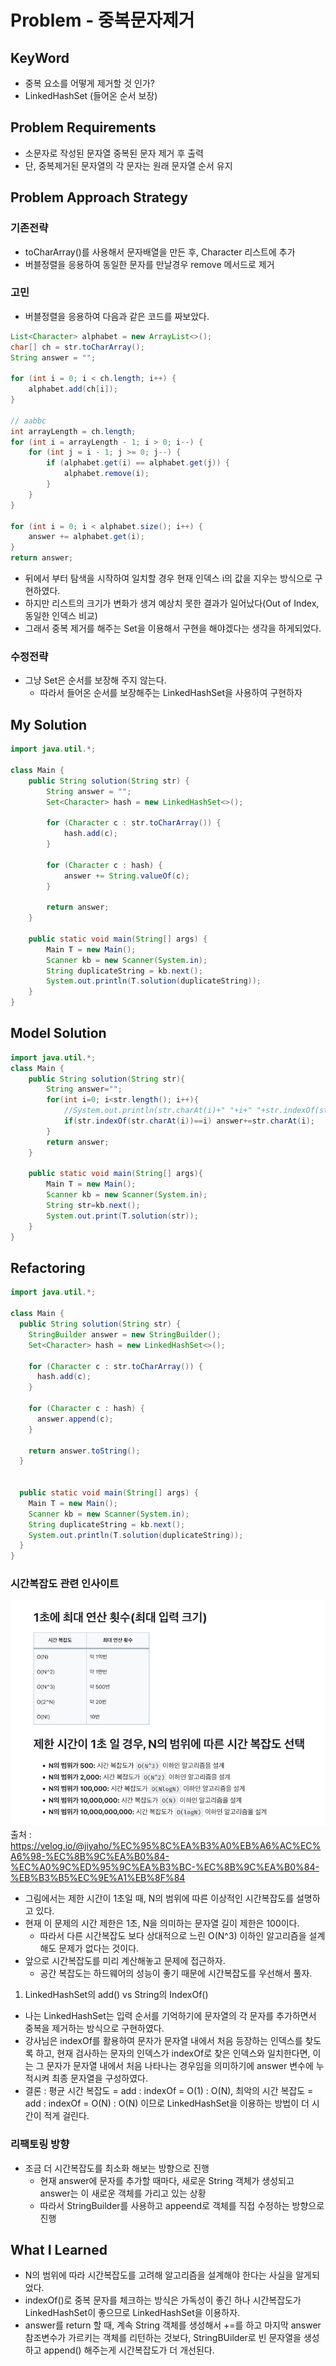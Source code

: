 # Problem - 중복문자제거

## KeyWord

- 중복 요소를 어떻게 제거할 것 인가?
- LinkedHashSet (들어온 순서 보장)

## Problem Requirements

- 소문자로 작성된 문자열 중복된 문자 제거 후 출력
- 단, 중복제거된 문자열의 각 문자는 원래 문자열 순서 유지

## Problem Approach Strategy

### 기존전략
- toCharArray()를 사용해서 문자배열을 만든 후, Character 리스트에 추가
- 버블정렬을 응용하여 동일한 문자를 만날경우 remove 메서드로 제거

### 고민
- 버블정렬을 응용하여 다음과 같은 코드를 짜보았다. 

``` java
List<Character> alphabet = new ArrayList<>();
char[] ch = str.toCharArray();
String answer = "";

for (int i = 0; i < ch.length; i++) {
    alphabet.add(ch[i]);
}

// aabbc
int arrayLength = ch.length;
for (int i = arrayLength - 1; i > 0; i--) {
    for (int j = i - 1; j >= 0; j--) {
        if (alphabet.get(i) == alphabet.get(j)) {
            alphabet.remove(i);
        }
    }
}

for (int i = 0; i < alphabet.size(); i++) {
    answer += alphabet.get(i);
}
return answer;
```
- 뒤에서 부터 탐색을 시작하여 일치할 경우 현재 인덱스 i의 값을 지우는 방식으로 구현하였다.
- 하지만 리스트의 크기가 변화가 생겨 예상치 못한 결과가 일어났다(Out of Index, 동일한 인덱스 비교)
- 그래서 중복 제거를 해주는 Set을 이용해서 구현을 해야겠다는 생각을 하게되었다.

### 수정전략
- 그냥 Set은 순서를 보장해 주지 않는다.
    - 따라서 들어온 순서를 보장해주는 LinkedHashSet을 사용하여 구현하자

## My Solution

```java
import java.util.*;

class Main {
    public String solution(String str) {
        String answer = "";
        Set<Character> hash = new LinkedHashSet<>();

        for (Character c : str.toCharArray()) {
            hash.add(c);
        }

        for (Character c : hash) {
            answer += String.valueOf(c);
        }

        return answer;
    }

    public static void main(String[] args) {
        Main T = new Main();
        Scanner kb = new Scanner(System.in);
        String duplicateString = kb.next();
        System.out.println(T.solution(duplicateString));
    }
}
```

## Model Solution

```java
import java.util.*;
class Main {	
	public String solution(String str){
		String answer="";
		for(int i=0; i<str.length(); i++){
			//System.out.println(str.charAt(i)+" "+i+" "+str.indexOf(str.charAt(i)));
			if(str.indexOf(str.charAt(i))==i) answer+=str.charAt(i);
		}
		return answer;
	}

	public static void main(String[] args){
		Main T = new Main();
		Scanner kb = new Scanner(System.in);
		String str=kb.next();
		System.out.print(T.solution(str));
	}
}
```

## Refactoring

```java
import java.util.*;

class Main {
  public String solution(String str) {
    StringBuilder answer = new StringBuilder();
    Set<Character> hash = new LinkedHashSet<>();

    for (Character c : str.toCharArray()) {
      hash.add(c);
    }

    for (Character c : hash) {
      answer.append(c);
    }

    return answer.toString();
  }


  public static void main(String[] args) {
    Main T = new Main();
    Scanner kb = new Scanner(System.in);
    String duplicateString = kb.next();
    System.out.println(T.solution(duplicateString));
  }
}
```
### 시간복잡도 관련 인사이트
![img.png](img.png)
출처 : https://velog.io/@jiyaho/%EC%95%8C%EA%B3%A0%EB%A6%AC%EC%A6%98-%EC%8B%9C%EA%B0%84-%EC%A0%9C%ED%95%9C%EA%B3%BC-%EC%8B%9C%EA%B0%84-%EB%B3%B5%EC%9E%A1%EB%8F%84
- 그림에서는 제한 시간이 1초일 때, N의 범위에 따른 이상적인 시간복잡도를 설명하고 있다.
- 현재 이 문제의 시간 제한은 1초, N을 의미하는 문자열 길이 제한은 100이다.
  - 따라서 다른 시간복잡도 보다 상대적으로 느린 O(N^3) 이하인 알고리즘을 설계해도 문제가 없다는 것이다.
- 앞으로 시간복잡도를 미리 계산해놓고 문제에 접근하자. 
  - 공간 복잡도는 하드웨어의 성능이 좋기 때문에 시간복잡도를 우선해서 풀자.

1. LinkedHashSet의 add() vs String의 IndexOf()
- 나는 LinkedHashSet는 입력 순서를 기억하기에 문자열의 각 문자를 추가하면서 중복을 제거하는 방식으로 구현하였다.
- 강사님은 indexOf를 활용하여 문자가 문자열 내에서 처음 등장하는 인덱스를 찾도록 하고, 현재 검사하는 문자의 인덱스가 indexOf로 찾은 인덱스와 일치한다면, 이는 그 문자가 문자열 내에서 처음 나타나는 경우임을 의미하기에 answer 변수에 누적시켜 최종 문자열을 구성하였다.
- 결론 : 평균 시간 복잡도 = add : indexOf = O(1) : O(N), 최악의 시간 복잡도 = add : indexOf = O(N) : O(N) 이므로 LinkedHashSet을 이용하는 방법이 더 시간이 적게 걸린다.


### 리팩토링 방향
- 조금 더 시간복잡도를 최소화 해보는 방향으로 진행
  - 현재 answer에 문자를 추가할 때마다, 새로운 String 객체가 생성되고 answer는 이 새로운 객체를 가리고 있는 상황
  - 따라서 StringBuilder를 사용하고 appeend로 객체를 직접 수정하는 방향으로 진행

## What I Learned
- N의 범위에 따라 시간복잡도를 고려해 알고리즘을 설계해야 한다는 사실을 알게되었다.
- indexOf()로 중복 문자를 체크하는 방식은 가독성이 좋긴 하나 시간복잡도가 LinkedHashSet이 좋으므로 LinkedHashSet을 이용하자.
- answer를 return 할 때, 계속 String 객체를 생성해서 +=를 하고 마지막 answer 참조변수가 가르키는 객체를 리턴하는 것보다, StringBUilder로 빈 문자열을 생성하고 append() 해주는게 시간복잡도가 더 개선된다.